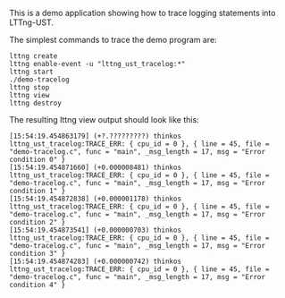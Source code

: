 <!--
SPDX-FileCopyrightText: 2015 Mathieu Desnoyers <mathieu.desnoyers@efficios.com>

SPDX-License-Identifier: CC-BY-4.0
-->

This is a demo application showing how to trace logging statements into
LTTng-UST.

The simplest commands to trace the demo program are:

```
lttng create
lttng enable-event -u "lttng_ust_tracelog:*"
lttng start
./demo-tracelog
lttng stop
lttng view
lttng destroy
```

The resulting lttng view output should look like this:

```
[15:54:19.454863179] (+?.?????????) thinkos lttng_ust_tracelog:TRACE_ERR: { cpu_id = 0 }, { line = 45, file = "demo-tracelog.c", func = "main", _msg_length = 17, msg = "Error condition 0" }
[15:54:19.454871660] (+0.000008481) thinkos lttng_ust_tracelog:TRACE_ERR: { cpu_id = 0 }, { line = 45, file = "demo-tracelog.c", func = "main", _msg_length = 17, msg = "Error condition 1" }
[15:54:19.454872838] (+0.000001178) thinkos lttng_ust_tracelog:TRACE_ERR: { cpu_id = 0 }, { line = 45, file = "demo-tracelog.c", func = "main", _msg_length = 17, msg = "Error condition 2" }
[15:54:19.454873541] (+0.000000703) thinkos lttng_ust_tracelog:TRACE_ERR: { cpu_id = 0 }, { line = 45, file = "demo-tracelog.c", func = "main", _msg_length = 17, msg = "Error condition 3" }
[15:54:19.454874283] (+0.000000742) thinkos lttng_ust_tracelog:TRACE_ERR: { cpu_id = 0 }, { line = 45, file = "demo-tracelog.c", func = "main", _msg_length = 17, msg = "Error condition 4" }
```
